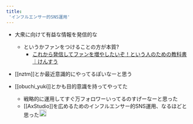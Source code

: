 ```yaml
---
title:
 'インフルエンサー的SNS運用'
---
```


- 大衆に向けて有益な情報を発信的な
    - というかファンをつけることの方が本質?
        - [これから発信してファンを増やしたいぞ！という人のための教科書｜けんすう](https://kensuu.com/n/n5fb190adc878?gs=d9ad7f677f88)
- [[nztm]]とか最近意識的にやってるぽいなーと思う

- [[obuchi_yuki]]とかも目的意識を持ってやってた
    - 戦略的に運用してすぐ万フォロワーいってるのすげーなーと思った
    - [[AxStudio]]を広めるためのインフルエンサー的SNS運用、なるほどと思った<img src='https://scrapbox.io/api/pages/blu3mo-public/blu3mo/icon' alt='blu3mo.icon' height="19.5"/>
